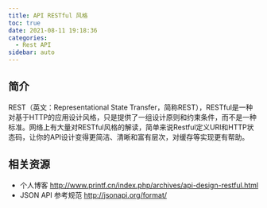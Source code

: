 ```yaml
---
title: API RESTful 风格
toc: true
date: 2021-08-11 19:18:36
categories:
  - Rest API
sidebar: auto
---
```


## 简介
REST（英文：Representational State Transfer，简称REST），RESTful是一种对基于HTTP的应用设计风格，只是提供了一组设计原则和约束条件，而不是一种标准。网络上有大量对RESTful风格的解读，简单来说Restful定义URI和HTTP状态码，让你的API设计变得更简洁、清晰和富有层次，对缓存等实现更有帮助。

## 相关资源

- 个人博客 http://www.printf.cn/index.php/archives/api-design-restful.html
- JSON API 参考规范 http://jsonapi.org/format/
